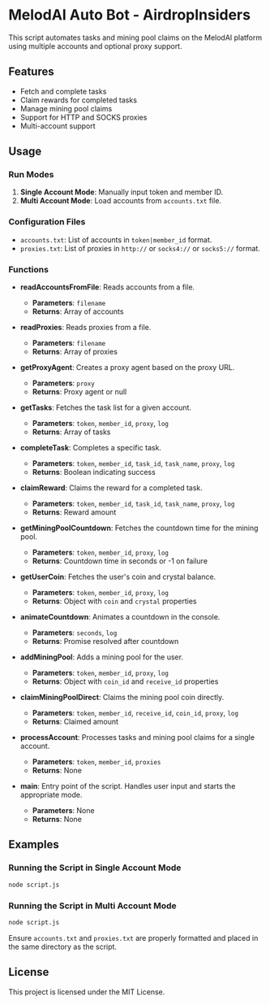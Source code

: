 # MelodAI Auto Bot - AirdropInsiders

This script automates tasks and mining pool claims on the MelodAI platform using multiple accounts and optional proxy support.

## Features

- Fetch and complete tasks
- Claim rewards for completed tasks
- Manage mining pool claims
- Support for HTTP and SOCKS proxies
- Multi-account support

## Usage

### Run Modes

1. **Single Account Mode**: Manually input token and member ID.
2. **Multi Account Mode**: Load accounts from `accounts.txt` file.

### Configuration Files

- `accounts.txt`: List of accounts in `token|member_id` format.
- `proxies.txt`: List of proxies in `http://` or `socks4://` or `socks5://` format.

### Functions

- **readAccountsFromFile**: Reads accounts from a file.
  - **Parameters**: `filename`
  - **Returns**: Array of accounts

- **readProxies**: Reads proxies from a file.
  - **Parameters**: `filename`
  - **Returns**: Array of proxies

- **getProxyAgent**: Creates a proxy agent based on the proxy URL.
  - **Parameters**: `proxy`
  - **Returns**: Proxy agent or null

- **getTasks**: Fetches the task list for a given account.
  - **Parameters**: `token`, `member_id`, `proxy`, `log`
  - **Returns**: Array of tasks

- **completeTask**: Completes a specific task.
  - **Parameters**: `token`, `member_id`, `task_id`, `task_name`, `proxy`, `log`
  - **Returns**: Boolean indicating success

- **claimReward**: Claims the reward for a completed task.
  - **Parameters**: `token`, `member_id`, `task_id`, `task_name`, `proxy`, `log`
  - **Returns**: Reward amount

- **getMiningPoolCountdown**: Fetches the countdown time for the mining pool.
  - **Parameters**: `token`, `member_id`, `proxy`, `log`
  - **Returns**: Countdown time in seconds or -1 on failure

- **getUserCoin**: Fetches the user's coin and crystal balance.
  - **Parameters**: `token`, `member_id`, `proxy`, `log`
  - **Returns**: Object with `coin` and `crystal` properties

- **animateCountdown**: Animates a countdown in the console.
  - **Parameters**: `seconds`, `log`
  - **Returns**: Promise resolved after countdown

- **addMiningPool**: Adds a mining pool for the user.
  - **Parameters**: `token`, `member_id`, `proxy`, `log`
  - **Returns**: Object with `coin_id` and `receive_id` properties

- **claimMiningPoolDirect**: Claims the mining pool coin directly.
  - **Parameters**: `token`, `member_id`, `receive_id`, `coin_id`, `proxy`, `log`
  - **Returns**: Claimed amount

- **processAccount**: Processes tasks and mining pool claims for a single account.
  - **Parameters**: `token`, `member_id`, `proxies`
  - **Returns**: None

- **main**: Entry point of the script. Handles user input and starts the appropriate mode.
  - **Parameters**: None
  - **Returns**: None

## Examples

### Running the Script in Single Account Mode

```sh
node script.js
```

### Running the Script in Multi Account Mode

```sh
node script.js
```

Ensure `accounts.txt` and `proxies.txt` are properly formatted and placed in the same directory as the script.

## License

This project is licensed under the MIT License.